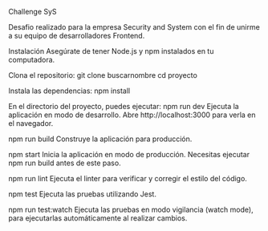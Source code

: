 Challenge SyS

Desafio realizado para la empresa Security and System con el fin de unirme a su equipo de desarrolladores Frontend.

Instalación
Asegúrate de tener Node.js y npm instalados en tu computadora.

Clona el repositorio:
git clone buscarnombre
cd proyecto

Instala las dependencias:
npm install

En el directorio del proyecto, puedes ejecutar:
npm run dev
Ejecuta la aplicación en modo de desarrollo.
Abre http://localhost:3000 para verla en el navegador.

npm run build
Construye la aplicación para producción.

npm start
Inicia la aplicación en modo de producción. Necesitas ejecutar npm run build antes de este paso.

npm run lint
Ejecuta el linter para verificar y corregir el estilo del código.

npm test
Ejecuta las pruebas utilizando Jest.

npm run test:watch
Ejecuta las pruebas en modo vigilancia (watch mode), para ejecutarlas automáticamente al realizar cambios.
